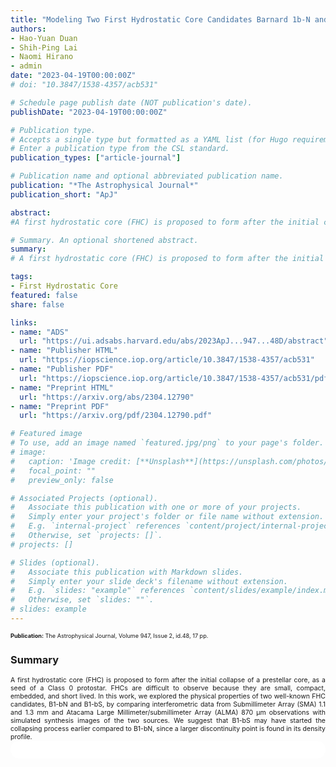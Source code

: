 ```yaml
---
title: "Modeling Two First Hydrostatic Core Candidates Barnard 1b-N and 1b-S"
authors:
- Hao-Yuan Duan
- Shih-Ping Lai
- Naomi Hirano
- admin
date: "2023-04-19T00:00:00Z"
# doi: "10.3847/1538-4357/acb531"

# Schedule page publish date (NOT publication's date).
publishDate: "2023-04-19T00:00:00Z"

# Publication type.
# Accepts a single type but formatted as a YAML list (for Hugo requirements).
# Enter a publication type from the CSL standard.
publication_types: ["article-journal"]

# Publication name and optional abbreviated publication name.
publication: "*The Astrophysical Journal*"
publication_short: "ApJ"

abstract: 
#A first hydrostatic core (FHC) is proposed to form after the initial collapse of a prestellar core, as a seed of a Class 0 protostar. FHCs are difficult to observe because they are small, compact, embedded, and short lived. In this work, we explored the physical properties of two well-known FHC candidates, B1-bN and B1-bS, by comparing interferometric data from Submillimeter Array (SMA) 1.1 and 1.3 mm and Atacama Large Millimeter/submillimeter Array (ALMA) 870 μm observations with simulated synthesis images of the two sources. The simulated images are based on a simple model containing a single, hot compact first-core-like component at the center surrounded by a large-scale, cold and dusty envelope described by a broken power-law density distribution with an index, α. Our results show that the hot compact components of B1-bN and B1-bS can be described by temperatures of ~500 K with a size of ~4 au, which are in agreement with theoretical predictions of an FHC. If the α inside the broken radii is fixed to -1.5, we find α ~-2.9 and ~-3.3 outside the broken radii for B1-bN and B1-bS, respectively, consistent with theoretical calculations of a collapsing, bounded envelope and previous observations. Comparing the density and temperature profiles of the two sources with radiation-hydrodynamic simulations of an FHC, we find both sources lie close to, but before, the second collapse stage. We suggest that B1-bS may have started the collapsing process earlier compared to B1-bN, since a larger discontinuity point is found in its density profile.

# Summary. An optional shortened abstract.
summary: 
# A first hydrostatic core (FHC) is proposed to form after the initial collapse of a prestellar core, as a seed of a Class 0 protostar. FHCs are difficult to observe because they are small, compact, embedded, and short lived. In this work, we explored the physical properties of two well-known FHC candidates, B1-bN and B1-bS, by comparing interferometric data from Submillimeter Array (SMA) 1.1 and 1.3 mm and Atacama Large Millimeter/submillimeter Array (ALMA) 870 μm observations with simulated synthesis images of the two sources. We suggest that B1-bS may have started the collapsing process earlier compared to B1-bN, since a larger discontinuity point is found in its density profile.

tags:
- First Hydrostatic Core
featured: false
share: false

links:
- name: "ADS"
  url: "https://ui.adsabs.harvard.edu/abs/2023ApJ...947...48D/abstract"
- name: "Publisher HTML"
  url: "https://iopscience.iop.org/article/10.3847/1538-4357/acb531"
- name: "Publisher PDF"
  url: "https://iopscience.iop.org/article/10.3847/1538-4357/acb531/pdf"
- name: "Preprint HTML"
  url: "https://arxiv.org/abs/2304.12790"
- name: "Preprint PDF"
  url: "https://arxiv.org/pdf/2304.12790.pdf"

# Featured image
# To use, add an image named `featured.jpg/png` to your page's folder. 
# image:
#   caption: 'Image credit: [**Unsplash**](https://unsplash.com/photos/jdD8gXaTZsc)'
#   focal_point: ""
#   preview_only: false

# Associated Projects (optional).
#   Associate this publication with one or more of your projects.
#   Simply enter your project's folder or file name without extension.
#   E.g. `internal-project` references `content/project/internal-project/index.md`.
#   Otherwise, set `projects: []`.
# projects: []

# Slides (optional).
#   Associate this publication with Markdown slides.
#   Simply enter your slide deck's filename without extension.
#   E.g. `slides: "example"` references `content/slides/example/index.md`.
#   Otherwise, set `slides: ""`.
# slides: example
---
```


<!-- Add the publication's **full text** or **supplementary notes** here. You can use rich formatting such as including [code, math, and images](https://docs.hugoblox.com/content/writing-markdown-latex/). -->
<span style="font-size:0.65em;">
<strong>Publication:</strong> The Astrophysical Journal, Volume 947, Issue 2, id.48, 17 pp.
</span>

### Summary
<span style="font-size:0.75em; text-align:justify; text-justify:inter-word; display:block">
A first hydrostatic core (FHC) is proposed to form after the initial collapse of a prestellar core, as a seed of a Class 0 protostar. FHCs are difficult to observe because they are small, compact, embedded, and short lived. In this work, we explored the physical properties of two well-known FHC candidates, B1-bN and B1-bS, by comparing interferometric data from Submillimeter Array (SMA) 1.1 and 1.3 mm and Atacama Large Millimeter/submillimeter Array (ALMA) 870 μm observations with simulated synthesis images of the two sources. We suggest that B1-bS may have started the collapsing process earlier compared to B1-bN, since a larger discontinuity point is found in its density profile.
</span>

<html>
  <style>
    section {
        background: white;
        color: black;
        border-radius: 1em;
        padding: 1em;
        left: 50% }
    #inner {
        display: inline-block;
        display: flex;
        align-items: center;
        justify-content: center }
  </style>
  <section>
    <div id="inner">
      <script type='text/javascript' src='https://d1bxh8uas1mnw7.cloudfront.net/assets/embed.js'></script>
        <span style="float:center"; 
          class="__dimensions_badge_embed__" 
          data-doi="10.3847/1538-4357/acb531" 
          data-hide-zero-citations="false" 
          data-legend="always">
        </span>
      <script async src="https://badge.dimensions.ai/badge.js" charset="utf-8"></script>
    </div>
  </section>